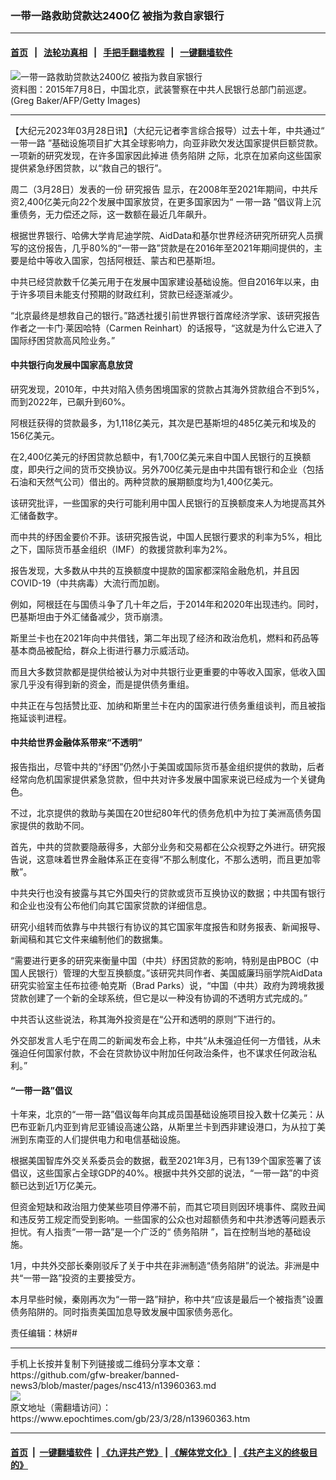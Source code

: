 ### 一带一路救助贷款达2400亿 被指为救自家银行
------------------------

#### [首页](https://github.com/gfw-breaker/banned-news3/blob/master/README.md) &nbsp;&nbsp;|&nbsp;&nbsp; [法轮功真相](https://github.com/begood0513/basic/blob/master/README.md)  &nbsp;&nbsp;|&nbsp;&nbsp; [手把手翻墙教程](https://github.com/gfw-breaker/guides/wiki)  &nbsp;&nbsp;|&nbsp;&nbsp; [一键翻墙软件](https://github.com/gfw-breaker/nogfw/blob/master/README.md)  



<div><img alt="一带一路救助贷款达2400亿 被指为救自家银行" class="attachment-djy_600_400 size-djy_600_400 wp-post-image" src="https://i.epochtimes.com/assets/uploads/2022/09/id13830487-Binder1-1-1200x802-600x400.jpg"/>
<div class="caption">
 资料图：2015年7月8日，中国北京，武装警察在中共人民银行总部门前巡逻。(Greg Baker/AFP/Getty Images)
</div></div><hr/>


<div><p>
 【大纪元2023年03月28日讯】（大纪元记者李言综合报导）过去十年，中共通过“
 <ok href="https://www.epochtimes.com/gb/tag/%E4%B8%80%E5%B8%A6%E4%B8%80%E8%B7%AF.html">
  一带一路
 </ok>
 ”基础设施项目扩大其全球影响力，向亚非欧欠发达国家提供巨额贷款。一项新的研究发现，在许多国家因此掉进
 <ok href="https://www.epochtimes.com/gb/tag/%E5%80%BA%E5%8A%A1%E9%99%B7%E9%98%B1.html">
  债务陷阱
 </ok>
 之际，北京在加紧向这些国家提供紧急纾困贷款，以“救自己的银行”。
</p>
<p>
 周二（3月28日）发表的一份
 <ok href="https://docs.aiddata.org/ad4/pdfs/WPS124_China_as_an_International_Lender_of_Last_Resort.pdf" rel="noopener noreferrer" target="_blank">
  研究报告
 </ok>
 显示，在2008年至2021年期间，中共斥资2,400亿美元向22个发展中国家放贷，在更多国家因为“
 <ok href="https://www.epochtimes.com/gb/tag/%E4%B8%80%E5%B8%A6%E4%B8%80%E8%B7%AF.html">
  一带一路
 </ok>
 ”倡议背上沉重债务，无力偿还之际，这一数额在最近几年飙升。
</p>
<p>
 根据世界银行、哈佛大学肯尼迪学院、AidData和基尔世界经济研究所研究人员撰写的这份报告，几乎80%的“一带一路”贷款是在2016年至2021年期间提供的，主要是给中等收入国家，包括阿根廷、蒙古和巴基斯坦。
</p>
<p>
 中共已经贷款数千亿美元用于在发展中国家建设基础设施。但自2016年以来，由于许多项目未能支付预期的财政红利，贷款已经逐渐减少。
</p>
<p>
 “北京最终是想救自己的银行。”路透社援引前世界银行首席经济学家、该研究报告作者之一卡门‧莱因哈特（Carmen Reinhart）的话报导，“这就是为什么它进入了国际纾困贷款高风险业务。”
</p>
<h4>
 中共银行向发展中国家高息放贷
</h4>
<p>
 研究发现，2010年，中共对陷入债务困境国家的贷款占其海外贷款组合不到5%，而到2022年，已飙升到60%。
</p>
<p>
 阿根廷获得的贷款最多，为1,118亿美元，其次是巴基斯坦的485亿美元和埃及的156亿美元。
</p>
<p>
 在2,400亿美元的纾困贷款总额中，有1,700亿美元来自中国人民银行的互换额度，即央行之间的货币交换协议。另外700亿美元是由中共国有银行和企业（包括石油和天然气公司）借出的。两种贷款的展期额度均为1,400亿美元。
</p>
<p>
 该研究批评，一些国家的央行可能利用中国人民银行的互换额度来人为地提高其外汇储备数字。
</p>
<p>
 而中共的纾困金要价不菲。该研究报告说，中国人民银行要求的利率为5%，相比之下，国际货币基金组织（IMF）的救援贷款利率为2%。
</p>
<p>
 报告发现，大多数从中共的互换额度中提款的国家都深陷金融危机，并且因COVID-19（中共病毒）大流行而加剧。
</p>
<p>
 例如，阿根廷在与国债斗争了几十年之后，于2014年和2020年出现违约。同时，巴基斯坦由于外汇储备减少，货币崩溃。
</p>
<p>
 斯里兰卡也在2021年向中共借钱，第二年出现了经济和政治危机，燃料和药品等基本商品被配给，群众上街进行暴力示威活动。
</p>
<p>
 而且大多数贷款都是提供给被认为对中共银行业更重要的中等收入国家，低收入国家几乎没有得到新的资金，而是提供债务重组。
</p>
<p>
 中共正在与包括赞比亚、加纳和斯里兰卡在内的国家进行债务重组谈判，而且被指拖延谈判进程。
</p>
<h4>
 中共给世界金融体系带来“不透明”
</h4>
<p>
 报告指出，尽管中共的“纾困”仍然小于美国或国际货币基金组织提供的救助，后者经常向危机国家提供紧急贷款，但中共对许多发展中国家来说已经成为一个关键角色。
</p>
<p>
 不过，北京提供的救助与美国在20世纪80年代的债务危机中为拉丁美洲高债务国家提供的救助不同。
</p>
<p>
 首先，中共的贷款要隐蔽得多，大部分业务和交易都在公众视野之外进行。研究报告说，这意味着世界金融体系正在变得“不那么制度化，不那么透明，而且更加零散”。
</p>
<p>
 中共央行也没有披露与其它外国央行的贷款或货币互换协议的数据；中共国有银行和企业也没有公布他们向其它国家贷款的详细信息。
</p>
<p>
 研究小组转而依靠与中共银行有协议的其它国家年度报告和财务报表、新闻报导、新闻稿和其它文件来编制他们的数据集。
</p>
<p>
 “需要进行更多的研究来衡量中国（中共）纾困贷款的影响，特别是由PBOC（中国人民银行）管理的大型互换额度。”该研究共同作者、美国威廉玛丽学院AidData研究实验室主任布拉德‧帕克斯（Brad Parks）说，“中国（中共）政府为跨境救援贷款创建了一个新的全球系统，但它是以一种没有协调的不透明方式完成的。”
</p>
<p>
 中共否认这些说法，称其海外投资是在“公开和透明的原则”下进行的。
</p>
<p>
 外交部发言人毛宁在周二的新闻发布会上称，中共“从未强迫任何一方借钱，从未强迫任何国家付款，不会在贷款协议中附加任何政治条件，也不谋求任何政治私利。”
</p>
<h4>
 “一带一路”倡议
</h4>
<p>
 十年来，北京的“一带一路”倡议每年向其成员国基础设施项目投入数十亿美元：从巴布亚新几内亚到肯尼亚铺设高速公路，从斯里兰卡到西非建设港口，为从拉丁美洲到东南亚的人们提供电力和电信基础设施。
</p>
<p>
 根据美国智库外交关系委员会的数据，截至2021年3月，已有139个国家签署了该倡议，这些国家占全球GDP的40%。根据中共外交部的说法，“一带一路”的中资额已达到近1万亿美元。
</p>
<p>
 但资金短缺和政治阻力使某些项目停滞不前，而其它项目则因环境事件、腐败丑闻和违反劳工规定而受到影响。一些国家的公众也对超额债务和中共渗透等问题表示担忧。有人指责“一带一路”是一个广泛的“
 <ok href="https://www.epochtimes.com/gb/tag/%E5%80%BA%E5%8A%A1%E9%99%B7%E9%98%B1.html">
  债务陷阱
 </ok>
 ”，旨在控制当地的基础设施。
</p>
<p>
 1月，中共外交部长秦刚驳斥了关于中共在非洲制造“债务陷阱”的说法。非洲是中共“一带一路”投资的主要接受方。
</p>
<p>
 本月早些时候，秦刚再次为“一带一路”辩护，称中共“应该是最后一个被指责”设置债务陷阱的。同时指责美国加息导致发展中国家债务恶化。
</p>
<p>
 责任编辑：林妍#
</p>
</div>
<hr/>
手机上长按并复制下列链接或二维码分享本文章：<br/>
https://github.com/gfw-breaker/banned-news3/blob/master/pages/nsc413/n13960363.md <br/>
<a href='https://github.com/gfw-breaker/banned-news3/blob/master/pages/nsc413/n13960363.md'><img src='https://github.com/gfw-breaker/banned-news3/blob/master/pages/nsc413/n13960363.md.png'/></a> <br/>
原文地址（需翻墙访问）：https://www.epochtimes.com/gb/23/3/28/n13960363.htm


------------------------
#### [首页](https://github.com/gfw-breaker/banned-news3/blob/master/README.md) &nbsp;|&nbsp; [一键翻墙软件](https://github.com/gfw-breaker/nogfw/blob/master/README.md) &nbsp;| [《九评共产党》](https://github.com/gfw-breaker/9ping.md/blob/master/README.md#九评之一评共产党是什么) | [《解体党文化》](https://github.com/gfw-breaker/jtdwh.md/blob/master/README.md) | [《共产主义的终极目的》](https://github.com/gfw-breaker/gczydzjmd.md/blob/master/README.md)


<img src='http://gfw-breaker.win/banned-news3/pages/nsc413/n13960363.md' width='0px' height='0px'/>